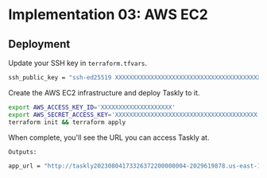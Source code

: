 # Implementation 03: AWS EC2

## Deployment

Update your SSH key in `terraform.tfvars`.

```sh
ssh_public_key = "ssh-ed25519 XXXXXXXXXXXXXXXXXXXXXXXXXXXXXXXXXXXXXXXXXXXXXXXXXXXXXXXXXXXXXXXXXXXX"
```

Create the AWS EC2 infrastructure and deploy Taskly to it.

```sh
export AWS_ACCESS_KEY_ID='XXXXXXXXXXXXXXXXXXXX'
export AWS_SECRET_ACCESS_KEY='XXXXXXXXXXXXXXXXXXXXXXXXXXXXXXXXXXXXXXXX'
terraform init && terraform apply
```

When complete, you'll see the URL you can access Taskly at.

```sh
Outputs:

app_url = "http://taskly20230804173326372200000004-2029619878.us-east-1.elb.amazonaws.com:80"
```
